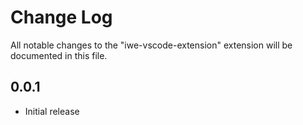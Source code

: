 # Change Log

All notable changes to the "iwe-vscode-extension" extension will be documented in this file.


## 0.0.1

- Initial release